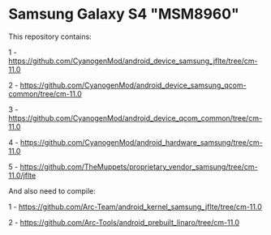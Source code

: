Samsung Galaxy S4 "MSM8960"
===========================


This repository contains: 


1 - https://github.com/CyanogenMod/android_device_samsung_jflte/tree/cm-11.0

2 - https://github.com/CyanogenMod/android_device_samsung_qcom-common/tree/cm-11.0

3 - https://github.com/CyanogenMod/android_device_qcom_common/tree/cm-11.0

4 - https://github.com/CyanogenMod/android_hardware_samsung/tree/cm-11.0

5 - https://github.com/TheMuppets/proprietary_vendor_samsung/tree/cm-11.0/jflte



And also need to compile:


1 - https://github.com/Arc-Team/android_kernel_samsung_jflte/tree/cm-11.0

2 - https://github.com/Arc-Tools/android_prebuilt_linaro/tree/cm-11.0
